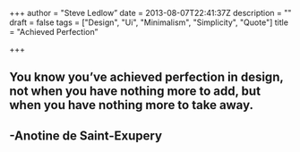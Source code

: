 +++
author = "Steve Ledlow”
date = 2013-08-07T22:41:37Z
description = ""
draft = false
tags = ["Design", "Ui", "Minimalism", "Simplicity", "Quote"]
title = "Achieved Perfection”

+++


## You know you’ve achieved perfection in design, not when you have nothing more to add, but when you have nothing more to take away.

## -Anotine de Saint-Exupery